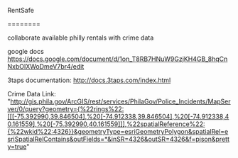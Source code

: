 ﻿RentSafe

========


collaborate available philly rentals with crime data


google docs 
https://docs.google.com/document/d/1on_T8RB7HNuW9GzjKH4GB_8hqCnNxbOIXWoDmeV7br4/edit




3taps documentation: http://docs.3taps.com/index.html

Crime Data Link:
"http://gis.phila.gov/ArcGIS/rest/services/PhilaGov/Police_Incidents/MapServer/0/query?geometry={%22rings%22:[[[-75.392990,39.846504],%20[-74.912338,39.846504],%20[-74.912338,40.161559],%20[-75.392990,40.161559]]],%22spatialReference%22:{%22wkid%22:4326}}&geometryType=esriGeometryPolygon&spatialRel=esriSpatialRelContains&outFields=*&inSR=4326&outSR=4326&f=pjson&pretty=true"
